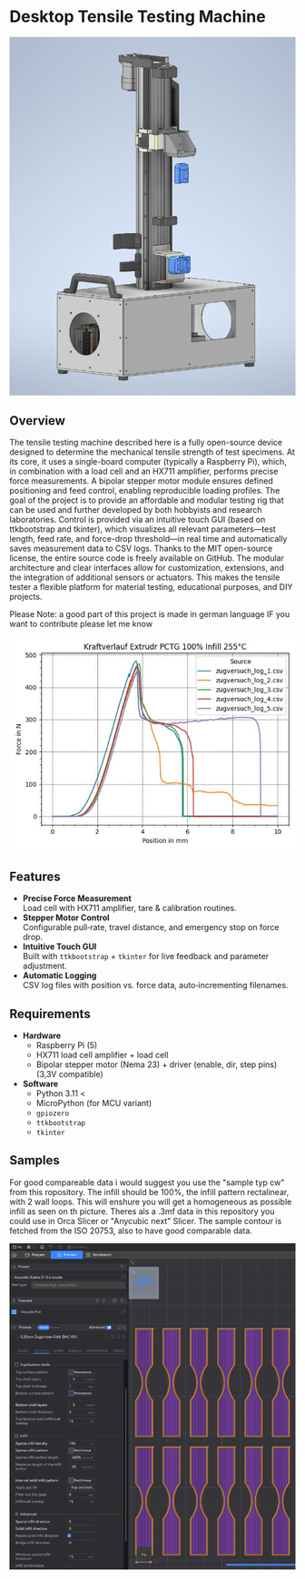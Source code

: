 # Desktop Tensile Testing Machine

![Construction Diagram](Pictures/Konstruktion.png)

## Overview

The tensile testing machine described here is a fully open-source device designed to determine the mechanical tensile strength of test specimens. At its core, it uses a single-board computer (typically a Raspberry Pi), which, in combination with a load cell and an HX711 amplifier, performs precise force measurements. A bipolar stepper motor module ensures defined positioning and feed control, enabling reproducible loading profiles.
The goal of the project is to provide an affordable and modular testing rig that can be used and further developed by both hobbyists and research laboratories. Control is provided via an intuitive touch GUI (based on ttkbootstrap and tkinter), which visualizes all relevant parameters—test length, feed rate, and force-drop threshold—in real time and automatically saves measurement data to CSV logs.
Thanks to the MIT open-source license, the entire source code is freely available on GitHub. The modular architecture and clear interfaces allow for customization, extensions, and the integration of additional sensors or actuators. This makes the tensile tester a flexible platform for material testing, educational purposes, and DIY projects.

Please Note: a good part of this project is made in german language
IF you want to contribute please let me know 


![Construction Diagram](Pictures/Diagram_Extrudr_PCTG.jpeg)

## Features

- **Precise Force Measurement**  
  Load cell with HX711 amplifier, tare & calibration routines.
- **Stepper Motor Control**  
  Configurable pull‑rate, travel distance, and emergency stop on force drop.
- **Intuitive Touch GUI**  
  Built with `ttkbootstrap` + `tkinter` for live feedback and parameter adjustment.
- **Automatic Logging**  
  CSV log files with position vs. force data, auto‑incrementing filenames.


## Requirements

- **Hardware**  
  - Raspberry Pi (5)  
  - HX711 load cell amplifier + load cell  
  - Bipolar stepper motor (Nema 23) + driver (enable, dir, step pins) (3,3V compatible) 
- **Software**  
  - Python 3.11 < 
  - MicroPython (for MCU variant)  
  - `gpiozero`  
  - `ttkbootstrap`  
  - `tkinter`

## Samples 

For good compareable data i would suggest you use the "sample typ cw" from this ropository. The infill should be 100%, the infill pattern rectalinear, with 2 wall loops. This will enshure you will get a homogeneous as possible infill as seen on th picture. Theres als a .3mf data in this repository you could use in Orca Slicer or "Anycubic next" Slicer. The sample contour is fetched from the ISO 20753, also to have good comparable data.


![Construction Diagram](Pictures/Proben.png)
